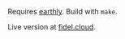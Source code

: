 Requires [earthly](https://github.com/earthly/earthly). Build with `make`.

Live version at [fidel.cloud](https://fidel.cloud/pages/about/AdamFidel.pdf).
